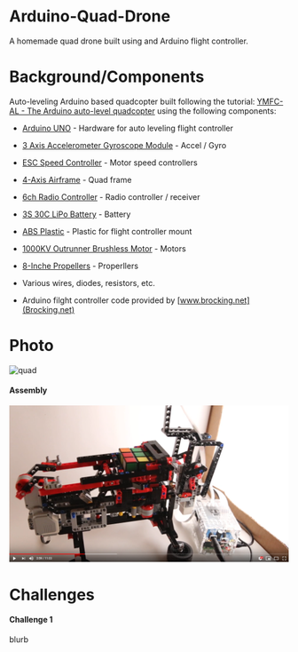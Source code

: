 # Arduino-Quad-Drone
A homemade quad drone built using and Arduino flight controller.

# Background/Components
Auto-leveling Arduino based quadcopter built following the tutorial: [YMFC-AL - The Arduino auto-level quadcopter](http://www.brokking.net/ymfc-al_main.html) using the following components:


- [Arduino UNO](https://www.amazon.com/gp/product/B01EWOE0UU/) - Hardware for auto leveling flight controller
- [3 Axis Accelerometer Gyroscope Module](https://www.amazon.com/gp/product/B00LP25V1A) - Accel / Gyro
- [ESC Speed Controller](https://www.amazon.com/gp/product/B07V8JPHMB) - Motor speed controllers
- [4-Axis Airframe](https://www.amazon.com/gp/product/B0776WLHX7) - Quad frame
- [6ch Radio Controller](https://www.amazon.com/gp/product/B01BZQ15L0) - Radio controller / receiver
- [3S 30C LiPo Battery](https://www.amazon.com/gp/product/B004PO4HF6) - Battery
- [ABS Plastic](https://www.amazon.com/gp/product/B0007WTF02) - Plastic for flight controller mount
- [1000KV Outrunner Brushless Motor](https://www.amazon.com/gp/product/B01KZC9NVO) - Motors
- [8-Inche Propellers](https://www.amazon.com/gp/product/B01B1GOYK8) - Properllers
- Various wires, diodes, resistors, etc.

- Arduino filght controller code provided by [www.brocking.net](Brocking.net)
# Photo
![quad](https://github.com/jdvcDev/jbrik/blob/dev/resource/_MG_6751.JPG)



#### Assembly 
[![quad video](https://github.com/jdvcDev/jbrik/blob/dev/resource/solver_thumb.png)](https://youtu.be/quxm4N8OrMs)


# Challenges
#### Challenge 1 
blurb
